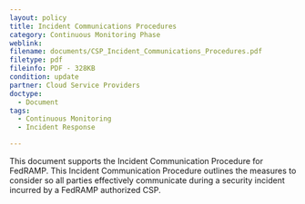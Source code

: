 ```yaml
---
layout: policy   
title: Incident Communications Procedures
category: Continuous Monitoring Phase
weblink:
filename: documents/CSP_Incident_Communications_Procedures.pdf
filetype: pdf
fileinfo: PDF - 328KB
condition: update
partner: Cloud Service Providers
doctype:
  - Document
tags:
  - Continuous Monitoring
  - Incident Response

---
```

This document supports the Incident Communication Procedure for FedRAMP. This Incident Communication Procedure outlines the measures to consider so all parties effectively communicate during a security incident incurred by a FedRAMP authorized CSP.
